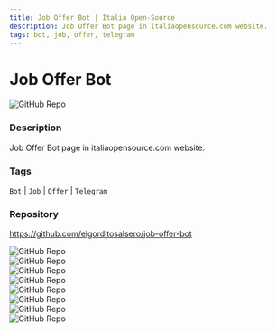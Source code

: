 ```yaml
---
title: Job Offer Bot | Italia Open-Source
description: Job Offer Bot page in italiaopensource.com website.
tags: bot, job, offer, telegram
---
```

        

# Job Offer Bot

![GitHub Repo](https://img.shields.io/static/v1?label=category&message=opensource&color=green)

### Description

Job Offer Bot page in italiaopensource.com website.

### Tags

`Bot` | `Job` | `Offer` | `Telegram`

### Repository

https://github.com/elgorditosalsero/job-offer-bot

![GitHub Repo](https://img.shields.io/github/stars/elgorditosalsero/job-offer-bot?style=social)<br />![GitHub Repo](https://img.shields.io/github/forks/elgorditosalsero/job-offer-bot?style=social)<br />![GitHub Repo](https://img.shields.io/github/v/tag/elgorditosalsero/job-offer-bot?style=social)<br />![GitHub Repo](https://img.shields.io/github/contributors/elgorditosalsero/job-offer-bot)<br />![GitHub Repo](https://img.shields.io/github/issues-pr/elgorditosalsero/job-offer-bot)<br />![GitHub Repo](https://img.shields.io/github/issues/elgorditosalsero/job-offer-bot)<br />![GitHub Repo](https://img.shields.io/github/license/elgorditosalsero/job-offer-bot)<br />![GitHub Repo](https://img.shields.io/github/last-commit/elgorditosalsero/job-offer-bot)<br />